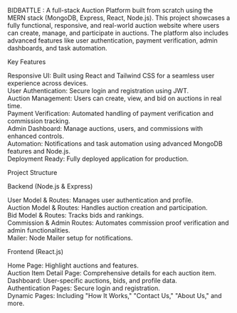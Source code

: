 BIDBATTLE :  A full-stack Auction Platform built from scratch using the MERN stack (MongoDB, Express, React, Node.js). This project showcases a fully functional, responsive, and real-world auction website where users can create, manage, and participate in auctions. The platform also includes advanced features like user authentication, payment verification, admin dashboards, and task automation.


Key Features

Responsive UI: Built using React and Tailwind CSS for a seamless user experience across devices.                                       
User Authentication: Secure login and registration using JWT.                                       
Auction Management: Users can create, view, and bid on auctions in real time.                              
Payment Verification: Automated handling of payment verification and commission tracking.                         
Admin Dashboard: Manage auctions, users, and commissions with enhanced controls.                      
Automation: Notifications and task automation using advanced MongoDB features and Node.js.                                
Deployment Ready: Fully deployed application for production.
 


Project Structure


Backend (Node.js & Express)

User Model & Routes: Manages user authentication and profile.                               
Auction Model & Routes: Handles auction creation and participation.                            
Bid Model & Routes: Tracks bids and rankings.                               
Commission & Admin Routes: Automates commission proof verification and admin functionalities.           
Mailer: Node Mailer setup for notifications.                


Frontend (React.js)

Home Page: Highlight auctions and features.                          
Auction Item Detail Page: Comprehensive details for each auction item.                  
Dashboard: User-specific auctions, bids, and profile data.                   
Authentication Pages: Secure login and registration.                            
Dynamic Pages: Including "How It Works," "Contact Us," "About Us," and more.

